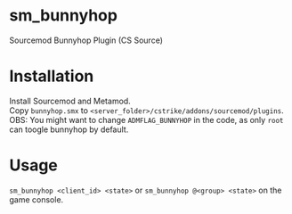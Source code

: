 # sm_bunnyhop
Sourcemod Bunnyhop Plugin (CS Source)  
  
# Installation
  
Install Sourcemod and Metamod.  
Copy `bunnyhop.smx` to `<server_folder>/cstrike/addons/sourcemod/plugins`.  
OBS: You might want to change `ADMFLAG_BUNNYHOP` in the code, as only `root` can toogle bunnyhop by default.  
  
# Usage
  
`sm_bunnyhop <client_id> <state>` or `sm_bunnyhop @<group> <state>` on the game console.  
